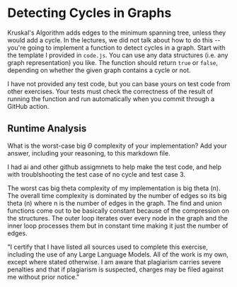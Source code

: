 # Detecting Cycles in Graphs

Kruskal's Algorithm adds edges to the minimum spanning tree, unless they would
add a cycle. In the lectures, we did not talk about how to do this -- you're
going to implement a function to detect cycles in a graph. Start with the
template I provided in `code.js`. You can use any data structures (i.e. any
graph representation) you like. The function should return `true` or `false`,
depending on whether the given graph contains a cycle or not.

I have not provided any test code, but you can base yours on test code from
other exercises. Your tests must check the correctness of the result of running
the function and run automatically when you commit through a GitHub action.

## Runtime Analysis

What is the worst-case big $\Theta$ complexity of your implementation? Add your
answer, including your reasoning, to this markdown file.

I had ai and other github assigmnets to help make the test code, and help with troublshooting the test case of no cycle and test case 3.

The worst cas big theta complexity of my implementation is big theta (n). The overall time complexity is dominated by the number of edges so its big theta (n) where n is the number of edges in the graph. The find and union functions come out to be basically constant because of the compression on the structures. The outer loop iterates over every node in the graph and the inner loop processes them but in constant time making it just the number of edges.

"I certify that I have listed all sources used to complete this exercise, including the use of any Large Language Models. All of the work is my own, except where stated otherwise. I am aware that plagiarism carries severe penalties and that if plagiarism is suspected, charges may be filed against me without prior notice."
